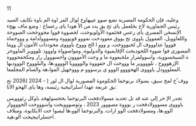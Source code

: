 11

وعليه، فإن الحكومة المصرية تضع صوو  عييهاوخ لوال المر اوة الم باوة تكايف السيد رئيس الجماورية لاخ بخلعمل ياى تح يق يدد من الأ هودا ياى رعساخ : وضع ماف بهخء الإنسخن المصري ياى رعس قخئموة الأولويوخت، لخصووة فووا مجووخحت الصووحة واللعاوويل، العموول ياووى تح يووق معوودحت نمووو قويوووة ومسووولدامة و وووخماة فوووا عذاوووف ال لخيوووخت، و ووو ا الح وووخ  ياوووى محوددات الأمون ال ووما المصوري فوا ضووء اللحوديخت الإقايميوة والدوليوة، ومواصوواة واووود تلوووير الماووخر ة السيخسووية، واسوولمرار ملخبعووة ما و وخت الأمووون واحسووول رار ومكخفحوووة الإرهوووخ  ، تلووووير ما وووخت ال  خفوووة والوووويا الوووو،ها، والبلوووخ  الوووديها المعلووودل ياوووى الهحوووو الووو ي يرسووو  م وووخهيل الموا،هة والسام المجلمعا.

ووف ًخ لمخ سبق، يسولاد  برنوخما الحكوموة المصورية لوال ال لور  ( - 2024 )2026 تح يق عربعة عهدا  اسلراتيجية رئيسة، وها ياى الهحو الآتا:

<!-- formula-not-decoded -->

تجدر الإ خر  إلى عنه قد تل تحديد مسولادفخت البرنوخما بخحسولهخد باوكل رئووويس ياوووى مسووولادفخت ر يوووة مصووور 2023 ، وتوصووويخت واسوووخت الحووووار الوو،ها، ومسولادفخت الوو ارات، والبرنوخما الوو،ها ليصوا خت الايكايوة، ومبلاف احسلراتيجيخت الو،هية.